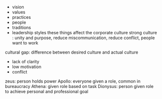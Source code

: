 - vision
- values
- practices
- people
- traditions
- leadership styles
these things affect the corporate culture
strong culture : unity and purpose, reduce miscommunication, reduce conflict, people want to work

cultural gap: difference between desired culture and actual culture
- lack of clarity
- low motivation
- conflict

zeus: person holds power 
Apollo: everyone given a role, common in bureaucracy
Athena: given role based on task
Dionysus: person given role to achieve personal and professional goal
